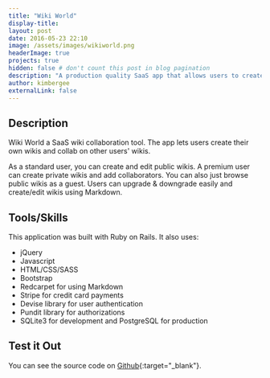 ```yaml
---
title: "Wiki World"
display-title: 
layout: post
date: 2016-05-23 22:10
image: /assets/images/wikiworld.png
headerImage: true
projects: true
hidden: false # don't count this post in blog pagination
description: "A production quality SaaS app that allows users to create their own wikis."
author: kimbergee
externalLink: false
---
```

## Description

Wiki World a SaaS wiki collaboration tool. The app lets users create their own wikis and collab on other users' wikis.

As a standard user, you can create and edit public wikis. A premium user can create private wikis and add collaborators. You can also just browse public wikis as a guest. Users can upgrade & downgrade easily and create/edit wikis using Markdown.

## Tools/Skills
This application was built with Ruby on Rails. It also uses:

* jQuery
* Javascript
* HTML/CSS/SASS
* Bootstrap
* Redcarpet for using Markdown
* Stripe for credit card payments
* Devise library for user authentication
* Pundit library for authorizations
* SQLite3 for development and PostgreSQL for production


## Test it Out

You can see the source code on [Github](https://github.com/kimbergee/blocipedia){:target="_blank"}.
